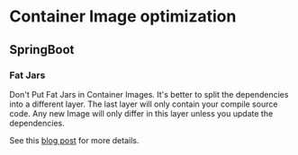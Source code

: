 # Container Image optimization

## SpringBoot

### Fat Jars

Don't Put Fat Jars in Container Images. It's better to split the dependencies into a different layer.
The last layer will only contain your compile source code. Any new Image will only differ in this layer unless you update the dependencies.

See this [blog post](https://phauer.com/2019/no-fat-jar-in-docker-image/) for more details.
